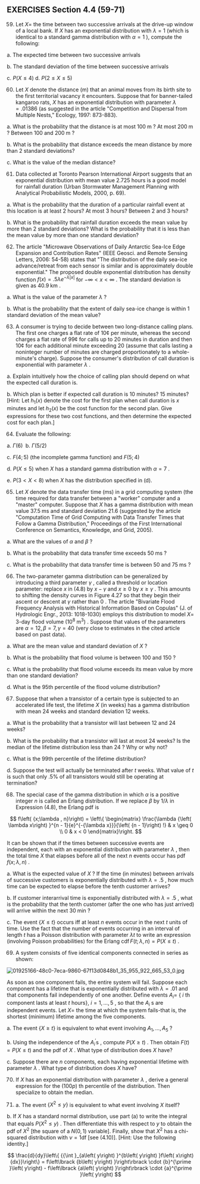 ## EXERCISES Section 4.4 (59-71)

59. Let $X =$ the time between two successive arrivals at the drive-up window of a local bank. If $X$ has an exponential distribution with $\lambda = 1$ (which is identical to a standard gamma distribution with $\alpha = 1$ ), compute the following:

a. The expected time between two successive arrivals

b. The standard deviation of the time between successive arrivals

c. $P\left( {X \leq 4}\right)$ d. $P\left( {2 \leq X \leq 5}\right)$

60. Let $X$ denote the distance (m) that an animal moves from its birth site to the first territorial vacancy it encounters. Suppose that for banner-tailed kangaroo rats, $X$ has an exponential distribution with parameter $\lambda = {.01386}$ (as suggested in the article "Competition and Dispersal from Multiple Nests," Ecology, 1997: 873-883).

a. What is the probability that the distance is at most ${100}\mathrm{\;m}$ ? At most ${200}\mathrm{\;m}$ ? Between 100 and ${200}\mathrm{\;m}$ ?

b. What is the probability that distance exceeds the mean distance by more than 2 standard deviations?

c. What is the value of the median distance?

61. Data collected at Toronto Pearson International Airport suggests that an exponential distribution with mean value 2.725 hours is a good model for rainfall duration (Urban Stormwater Management Planning with Analytical Probabilistic Models, 2000, p. 69).

a. What is the probability that the duration of a particular rainfall event at this location is at least 2 hours? At most 3 hours? Between 2 and 3 hours?

b. What is the probability that rainfall duration exceeds the mean value by more than 2 standard deviations? What is the probability that it is less than the mean value by more than one standard deviation?

62. The article "Microwave Observations of Daily Antarctic Sea-Ice Edge Expansion and Contribution Rates" (IEEE Geosci. and Remote Sensing Letters, 2006: 54-58) states that "The distribution of the daily sea-ice advance/retreat from each sensor is similar and is approximately double exponential." The proposed double exponential distribution has density function $f\left( x\right) = {.5\lambda }{e}^{-\lambda \left| x\right| }$ for $- \infty < x < \infty$ . The standard deviation is given as ${40.9}\mathrm{\;{km}}$ .

a. What is the value of the parameter $\lambda$ ?

b. What is the probability that the extent of daily sea-ice change is within 1 standard deviation of the mean value?

63. A consumer is trying to decide between two long-distance calling plans. The first one charges a flat rate of ${10}¢$ per minute, whereas the second charges a flat rate of ${99}¢$ for calls up to 20 minutes in duration and then ${10}¢$ for each additional minute exceeding 20 (assume that calls lasting a noninteger number of minutes are charged proportionately to a whole-minute's charge). Suppose the consumer's distribution of call duration is exponential with parameter $\lambda$ .

a. Explain intuitively how the choice of calling plan should depend on what the expected call duration is.

b. Which plan is better if expected call duration is 10 minutes? 15 minutes? [Hint: Let ${h}_{1}\left( x\right)$ denote the cost for the first plan when call duration is $x$ minutes and let ${h}_{2}\left( x\right)$ be the cost function for the second plan. Give expressions for these two cost functions, and then determine the expected cost for each plan.]

64. Evaluate the following:

a. $\Gamma \left( 6\right) \;$ b. $\Gamma \left( {5/2}\right)$

c. $F\left( {4;5}\right)$ (the incomplete gamma function) and $F\left( {5;4}\right)$

d. $P\left( {X \leq 5}\right)$ when $X$ has a standard gamma distribution with $\alpha = 7$ .

e. $P\left( {3 < X < 8}\right)$ when $X$ has the distribution specified in (d).

65. Let $X$ denote the data transfer time (ms) in a grid computing system (the time required for data transfer between a "worker" computer and a "master" computer. Suppose that $X$ has a gamma distribution with mean value ${37.5}\mathrm{\;{ms}}$ and standard deviation 21.6 (suggested by the article "Computation Time of Grid Computing with Data Transfer Times that Follow a Gamma Distribution," Proceedings of the First International Conference on Semantics, Knowledge, and Grid, 2005).

a. What are the values of $\alpha$ and $\beta$ ?

b. What is the probability that data transfer time exceeds ${50}\mathrm{\;{ms}}$ ?

c. What is the probability that data transfer time is between 50 and ${75}\mathrm{\;{ms}}$ ?

66. The two-parameter gamma distribution can be generalized by introducing a third parameter $\gamma$ , called a threshold or location parameter: replace $x$ in (4.8) by $x - \gamma$ and $x \geq 0$ by $x \geq \gamma$ . This amounts to shifting the density curves in Figure 4.27 so that they begin their ascent or descent at $\gamma$ rather than 0 . The article "Bivariate Flood Frequency Analysis with Historical Information Based on Copulas" (J. of Hydrologic Engr., 2013: 1018-1030) employs this distribution to model $X =$ 3-day flood volume $\left( {{10}^{8}{\mathrm{\;m}}^{3}}\right)$ . Suppose that values of the parameters are $\alpha = {12},\beta = 7,\gamma = {40}$ (very close to estimates in the cited article based on past data).

a. What are the mean value and standard deviation of $X$ ?

b. What is the probability that flood volume is between 100 and 150 ?

c. What is the probability that flood volume exceeds its mean value by more than one standard deviation?

d. What is the 95th percentile of the flood volume distribution?

67. Suppose that when a transistor of a certain type is subjected to an accelerated life test, the lifetime $X$ (in weeks) has a gamma distribution with mean 24 weeks and standard deviation 12 weeks.

a. What is the probability that a transistor will last between 12 and 24 weeks?

b. What is the probability that a transistor will last at most 24 weeks? Is the median of the lifetime distribution less than 24 ? Why or why not?

c. What is the 99th percentile of the lifetime distribution?

d. Suppose the test will actually be terminated after $t$ weeks. What value of $t$ is such that only ${.5}\%$ of all transistors would still be operating at termination?

68. The special case of the gamma distribution in which $\alpha$ is a positive integer $n$ is called an Erlang distribution. If we replace $\beta$ by $1/\lambda$ in Expression (4.8), the Erlang pdf is

$$
f\left( {x;\lambda , n}\right) = \left\{ \begin{matrix} \frac{\lambda {\left( \lambda x\right) }^{n - 1}{e}^{-{\lambda x}}}{\left( {n - 1}\right) !} & x \geq 0 \\ 0 & x < 0 \end{matrix}\right.
$$

It can be shown that if the times between successive events are independent, each with an exponential distribution with parameter $\lambda$ , then the total time $X$ that elapses before all of the next $n$ events occur has pdf $f\left( {x;\lambda , n}\right)$ .

a. What is the expected value of $X$ ? If the time (in minutes) between arrivals of successive customers is exponentially distributed with $\lambda = {.5}$ , how much time can be expected to elapse before the tenth customer arrives?

b. If customer interarrival time is exponentially distributed with $\lambda = {.5}$ , what is the probability that the tenth customer (after the one who has just arrived) will arrive within the next ${30}\mathrm{\;{min}}$ ?

c. The event $\{ X \leq t\}$ occurs iff at least $n$ events occur in the next $t$ units of time. Use the fact that the number of events occurring in an interval of length $t$ has a Poisson distribution with parameter ${\lambda t}$ to write an expression (involving Poisson probabilities) for the Erlang $\operatorname{cdf}F\left( {t;\lambda , n}\right) = P\left( {X \leq t}\right)$ .

69. A system consists of five identical components connected in series as shown:

![01925166-48c0-7eca-9860-67f13d0848b1_35_955_922_665_53_0.jpg](images/01925166-48c0-7eca-9860-67f13d0848b1_35_955_922_665_53_0.jpg)

As soon as one component fails, the entire system will fail. Suppose each component has a lifetime that is exponentially distributed with $\lambda = {.01}$ and that components fail independently of one another. Define events ${A}_{i} =$ \{ $i$ th component lasts at least $t$ hours\}, $i = 1,\ldots ,5$ , so that the ${A}_{i}\mathrm{\;s}$ are independent events. Let $X =$ the time at which the system fails-that is, the shortest (minimum) lifetime among the five components.

a. The event $\{ X \geq t\}$ is equivalent to what event involving ${A}_{1},\ldots ,{A}_{5}$ ?

b. Using the independence of the ${A}_{i}{}^{\prime }\mathrm{s}$ , compute $P\left( {X \geq t}\right)$ . Then obtain $F\left( t\right) = P\left( {X \leq t}\right)$ and the pdf of $X$ . What type of distribution does $X$ have?

c. Suppose there are $n$ components, each having exponential lifetime with parameter $\lambda$ . What type of distribution does $X$ have?

70. If $X$ has an exponential distribution with parameter $\lambda$ , derive a general expression for the $\left( {100p}\right)$ th percentile of the distribution. Then specialize to obtain the median.

71. a. The event $\left\{ {{X}^{2} \leq y}\right\}$ is equivalent to what event involving $X$ itself?

b. If $X$ has a standard normal distribution, use part (a) to write the integral that equals $P\left( {{X}^{2} \leq y}\right)$ . Then differentiate this with respect to $y$ to obtain the pdf of ${X}^{2}$ [the square of a $N\left( {0,1}\right)$ variable]. Finally, show that ${X}^{2}$ has a chi-squared distribution with $\nu = 1\mathrm{{df}}$ [see (4.10)]. [Hint: Use the following identity.]

$$
\frac{d}{dy}\left\{ {{\int }_{a\left( y\right) }^{b\left( y\right) }f\left( x\right) {dx}}\right\} = f\left\lbrack {b\left( y\right) }\right\rbrack \cdot {b}^{\prime }\left( y\right) - f\left\lbrack {a\left( y\right) }\right\rbrack \cdot {a}^{\prime }\left( y\right)
$$